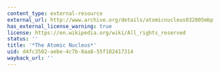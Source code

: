 ```yaml
---
content_type: external-resource
external_url: http://www.archive.org/details/atomicnucleus032805mbp
has_external_license_warning: true
license: https://en.wikipedia.org/wiki/All_rights_reserved
status: ''
title: '*The Atomic Nucleus*'
uid: d4fc3502-aebe-4c7b-8aa8-55f102417314
wayback_url: ''
---
```

